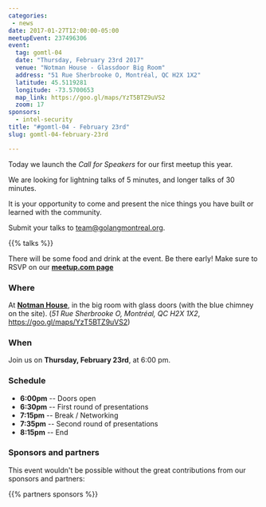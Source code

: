 ```yaml
---
categories:
 - news
date: 2017-01-27T12:00:00-05:00
meetupEvent: 237496306
event:
  tag: gomtl-04
  date: "Thursday, February 23rd 2017"
  venue: "Notman House - Glassdoor Big Room"
  address: "51 Rue Sherbrooke O, Montréal, QC H2X 1X2"
  latitude: 45.5119281
  longitude: -73.5700653
  map_link: https://goo.gl/maps/YzT5BTZ9uVS2
  zoom: 17
sponsors:
  - intel-security
title: "#gomtl-04 - February 23rd"
slug: gomtl-04-february-23rd

---
```


Today we launch the _Call for Speakers_ for our first meetup this year.

We are looking for lightning talks of 5 minutes, and longer talks of 30 minutes.

It is your opportunity to come and present the nice things you have built or
learned with the community.

Submit your talks to <a
href="mailto:team@golangmontreal.org">team@golangmontreal.org</a>.


<!--more-->

{{% talks %}}

There will be some food and drink at the event. Be there early! 
Make sure to RSVP on our [**meetup.com page**](https://www.meetup.com/GolangMontreal/events/237496306/)


### Where

At [**Notman House**](http://notman.org/event-space/), in the big room with glass doors (with the blue chimney on the site). (_51 Rue Sherbrooke O, Montréal, QC H2X 1X2_,
https://goo.gl/maps/YzT5BTZ9uVS2)


### When

Join us on **Thursday, February 23rd**, at 6:00 pm.


### Schedule

* **6:00pm** -- Doors open
* **6:30pm** -- First round of presentations
* **7:15pm** -- Break / Networking
* **7:35pm** -- Second round of presentations
* **8:15pm** -- End


### Sponsors and partners

This event wouldn't be possible without the great contributions from our sponsors and partners:

{{% partners sponsors %}}
